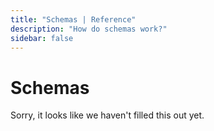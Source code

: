 ```yaml
---
title: "Schemas | Reference"
description: "How do schemas work?"
sidebar: false
---
```


# Schemas

Sorry, it looks like we haven't filled this out yet.
